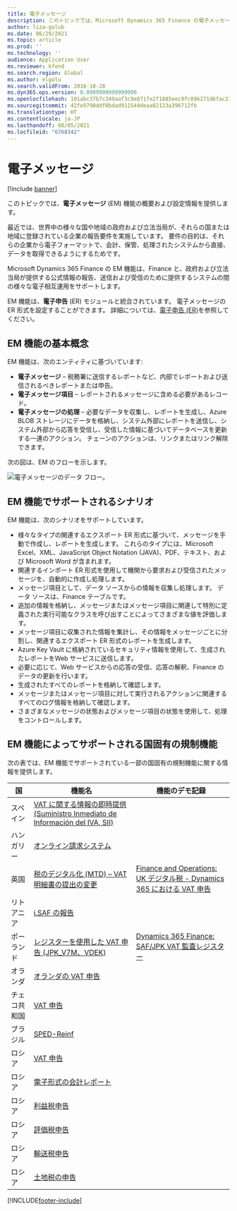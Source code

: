 ```yaml
---
title: 電子メッセージ
description: このトピックでは、Microsoft Dynamics 365 Finance の電子メッセージの概要および設定情報を提供します。
author: liza-golub
ms.date: 06/29/2021
ms.topic: article
ms.prod: ''
ms.technology: ''
audience: Application User
ms.reviewer: kfend
ms.search.region: Global
ms.author: elgolu
ms.search.validFrom: 2018-10-28
ms.dyn365.ops.version: 8.0999999999999996
ms.openlocfilehash: 191abc37b7c349aaf3c9e871fe2f1885eec9fc896271d6fac27e5caa0b0fe3b0
ms.sourcegitcommit: 42fe9790ddf0bdad911544deaa82123a396712fb
ms.translationtype: HT
ms.contentlocale: ja-JP
ms.lasthandoff: 08/05/2021
ms.locfileid: "6768342"
---
```

# <a name="electronic-messaging"></a>電子メッセージ

[!include [banner](../includes/banner.md)]

このトピックでは、**電子メッセージ** (EM) 機能の概要および設定情報を提供します。

最近では、世界中の様々な国や地域の政府および立法当局が、それらの国または地域に登録されている企業の報告要件を実施しています。 要件の目的は、それらの企業から電子フォーマットで、会計、保管、処理されたシステムから直接、データを取得できるようにするためです。

Microsoft Dynamics 365 Finance の EM 機能は、Finance と、政府および立法当局が提供する公式情報の報告、送信および受信のために提供するシステムの間の様々な電子相互運用をサポートします。

EM 機能は、**電子申告** (ER) モジュールと統合されています。 電子メッセージの ER 形式を設定することができます。 詳細については、[電子申告 (ER)](/dynamics365/unified-operations/dev-itpro/analytics/general-electronic-reporting)を参照してください。

## <a name="basic-concepts-for-em-functionality"></a>EM 機能の基本概念

EM 機能は、次のエンティティに基づいています:

- **電子メッセージ** – 税務署に送信するレポートなど、内部でレポートおよび送信されるべきレポートまたは申告。
- **電子メッセージ項目** – レポートされるメッセージに含める必要があるレコード。
- **電子メッセージの処理** – 必要なデータを収集し、レポートを生成し、Azure BLOB ストレージにデータを格納し、システム外部にレポートを送信し、システム外部から応答を受信し、受信した情報に基づいてデータベースを更新する一連のアクション。 チェーンのアクションは、リンクまたはリンク解除できます。

次の図は、EM のフローを示します。

![電子メッセージのデータ フロー。](media/electronic-messaging-data-flow.png)

## <a name="scenarios-supported-by-the-em-functionality"></a>EM 機能でサポートされるシナリオ

EM 機能は、次のシナリオをサポートしています。

- 様々なタイプの関連するエクスポート ER 形式に基づいて、メッセージを手動で作成し、レポートを生成します。 これらのタイプには、Microsoft Excel、XML、JavaScript Object Notation (JAVA)、PDF、テキスト、および Microsoft Word が含まれます。
- 関連するインポート ER 形式を使用して機関から要求および受信されたメッセージを、自動的に作成し処理します。
- メッセージ項目として、データ ソースからの情報を収集し処理します。 データ ソースは、Finance テーブルです。
- 追加の情報を格納し、メッセージまたはメッセージ項目に関連して特別に定義された実行可能なクラスを呼び出すことによってさまざまな値を評価します。
- メッセージ項目に収集された情報を集計し、その情報をメッセージごとに分割し、関連するエクスポート ER 形式のレポートを生成します。
- Azure Key Vault に格納されているセキュリティ情報を使用して、生成されたレポートをWeb サービスに送信します。
- 必要に応じて、Web サービスからの応答の受信、応答の解釈、Finance のデータの更新を行います。
- 生成されたすべてのレポートを格納して確認します。
- メッセージまたはメッセージ項目に対して実行されるアクションに関連するすべてのログ情報を格納して確認します。
- さまざまなメッセージの状態およびメッセージ項目の状態を使用して、処理をコントロールします。

## <a name="country-specific-regulatory-features-supported-by-the-em-functionality"></a>EM 機能によってサポートされる国固有の規制機能

次の表では、EM 機能でサポートされている一部の国固有の規制機能に関する情報を提供します。

| 国     | 機能名 | 機能のデモ記録 |
|-------------|--------------|------------------------|
| スペイン       | [VAT に関する情報の即時提供 (Suministro Inmediato de Información del IVA, SII)](../localizations/emea-esp-sii.md) | |
| ハンガリー     | [オンライン請求システム](../localizations/emea-hun-online-invoicing.md) | |
| 英国 | [税のデジタル化 (MTD) – VAT 明細書の提出の変更](../localizations/emea-gbr-mtd-vat-integration.md) | [Finance and Operations: UK デジタル税 - Dynamics 365 における VAT 申告](https://community.dynamics.com/365/b/techtalks/posts/finance-and-operations-uk-digital-tax-vat-declaration-in-dynamics-365) |
| リトアニア   | [i.SAF の報告](../localizations/emea-ltu-isaf.md) | |
| ポーランド      | [レジスターを使用した VAT 申告 (JPK_V7M、VDEK)](../localizations/emea-pol-vdek.md) | [Dynamics 365 Finance: SAF/JPK VAT 監査レジスター](https://community.dynamics.com/365/b/techtalks/posts/dynamics-365-finance-saf-jpk-vat-audit-registers-june-4-2020) |
| オランダ | [オランダの VAT 申告](../localizations/emea-nl-vat-declaration-netherlands.md) | |
| チェコ共和国 | [VAT 申告](../localizations/emea-cze-vat-declaration-tax-declaration-model.md) | |
| ブラジル      | [SPED-Reinf](../localizations/latam-bra-sped-reinf-overview.md) | |
| ロシア      | [VAT 申告](../localizations/rus-vat-declaration.md) | |
| ロシア      | [電子形式の会計レポート](../localizations/rus-accounting-reporting.md) | |
| ロシア      | [利益税申告](../localizations/rus-profit-tax-declaration.md) | |
| ロシア      | [評価税申告](../localizations/rus-assessed-tax-declaration.md) | |
| ロシア      | [輸送税申告](../localizations/rus-transport-tax-declaration.md) | |
| ロシア      | [土地税の申告](../localizations/rus-land-tax-declaration.md) | |


[!INCLUDE[footer-include](../../includes/footer-banner.md)]

